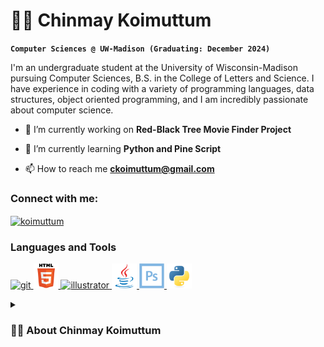 # 🏄‍♂️ Chinmay Koimuttum

**`Computer Sciences @ UW-Madison (Graduating: December 2024)`**

I'm an undergraduate student at the University of Wisconsin-Madison pursuing Computer Sciences, B.S. in the College of Letters and Science. I have experience in coding with a variety of programming languages, data structures, object oriented programming, and I am incredibly passionate about computer science. 

- 🔭 I’m currently working on **Red-Black Tree Movie Finder Project**

- 🌱 I’m currently learning **Python and Pine Script**

- 📫 How to reach me **ckoimuttum@gmail.com**

<h3 align="left">Connect with me:</h3>
<p align="left">
<a href="https://linkedin.com/in/koimuttum" target="blank"><img align="center" src="https://raw.githubusercontent.com/rahuldkjain/github-profile-readme-generator/master/src/images/icons/Social/linked-in-alt.svg" alt="koimuttum" height="30" width="40" /></a>
</p>
</p>

### Languages and Tools
<p align="left"> <a href="https://git-scm.com/" target="_blank" rel="noreferrer"> <img src="https://www.vectorlogo.zone/logos/git-scm/git-scm-icon.svg" alt="git" width="40" height="40"/> </a> <a href="https://www.w3.org/html/" target="_blank" rel="noreferrer"> <img src="https://raw.githubusercontent.com/devicons/devicon/master/icons/html5/html5-original-wordmark.svg" alt="html5" width="40" height="40"/> </a> <a href="https://www.adobe.com/in/products/illustrator.html" target="_blank" rel="noreferrer"> <img src="https://www.vectorlogo.zone/logos/adobe_illustrator/adobe_illustrator-icon.svg" alt="illustrator" width="40" height="40"/> </a> <a href="https://www.java.com" target="_blank" rel="noreferrer"> <img src="https://raw.githubusercontent.com/devicons/devicon/master/icons/java/java-original.svg" alt="java" width="40" height="40"/> </a> <a href="https://www.photoshop.com/en" target="_blank" rel="noreferrer"> <img src="https://raw.githubusercontent.com/devicons/devicon/master/icons/photoshop/photoshop-line.svg" alt="photoshop" width="40" height="40"/> </a> <a href="https://www.python.org" target="_blank" rel="noreferrer"> <img src="https://raw.githubusercontent.com/devicons/devicon/master/icons/python/python-original.svg" alt="python" width="40" height="40"/> </a> </p>

<details>
 <summary><h3>👨‍💻 About Chinmay Koimuttum</h3></summary>
   I was born in Hyderabad, India on March 30, 2003. After spending the first few years of my life in Muscat, Oman, my family and I moved to Seattle, Washington, which has been our home for over 14 years. I was captivated by computer science and the immensely positive impact it could have on our world, and this led to me taking my first computer science class in high school. I was instantly hooked. In the years to come, I would go on to continue my education at the University of Wisconsin-Madison, furthering my knowledge and interest in the subject I love on a daily basis. I am also deeply passionate about geopolitics, history, economics, finance, and ancient to modern polity, and I find great joy in looking at how computer science can directly apply to these fields!
